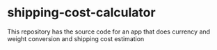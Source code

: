# shipping-cost-calculator
This repository has the source code for an app that does currency and weight conversion and shipping cost estimation
